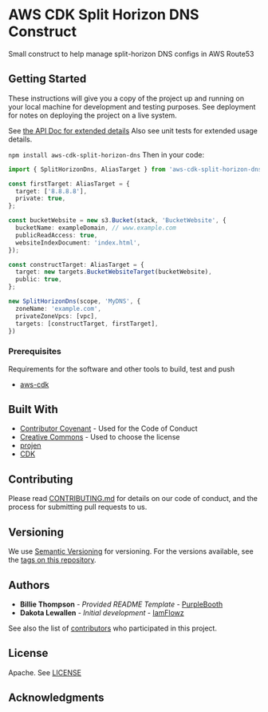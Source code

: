 # AWS CDK Split Horizon DNS Construct

Small construct to help manage split-horizon DNS configs in AWS Route53 

## Getting Started

These instructions will give you a copy of the project up and running on
your local machine for development and testing purposes. See deployment
for notes on deploying the project on a live system.

See [the API Doc for extended details](./API.md)
Also see unit tests for extended usage details.

`npm install aws-cdk-split-horizon-dns`
Then in your code:
```ts
import { SplitHorizonDns, AliasTarget } from 'aws-cdk-split-horizon-dns'

const firstTarget: AliasTarget = {
  target: ['8.8.8.8'],
  private: true,
};

const bucketWebsite = new s3.Bucket(stack, 'BucketWebsite', {
  bucketName: exampleDomain, // www.example.com
  publicReadAccess: true,
  websiteIndexDocument: 'index.html',
});

const constructTarget: AliasTarget = {
  target: new targets.BucketWebsiteTarget(bucketWebsite),
  public: true,
};

new SplitHorizonDns(scope, 'MyDNS', {
  zoneName: 'example.com',
  privateZoneVpcs: [vpc],
  targets: [constructTarget, firstTarget],
})
```

### Prerequisites

Requirements for the software and other tools to build, test and push 
- [aws-cdk](https://www.example.com)

## Built With

  - [Contributor Covenant](https://www.contributor-covenant.org/) - Used
    for the Code of Conduct
  - [Creative Commons](https://creativecommons.org/) - Used to choose
    the license
  - [projen](https://github.com/projen/projen)
  - [CDK](https://aws.amazon.com/cdk/)


## Contributing

Please read [CONTRIBUTING.md](CONTRIBUTING.md) for details on our code
of conduct, and the process for submitting pull requests to us.

## Versioning

We use [Semantic Versioning](http://semver.org/) for versioning. For the versions
available, see the [tags on this
repository](https://github.com/PurpleBooth/a-good-readme-template/tags).

## Authors

  - **Billie Thompson** - *Provided README Template* -
    [PurpleBooth](https://github.com/PurpleBooth)
  - **Dakota Lewallen** - *Initial development*  -
    [IamFlowz](https://github.com/IamFlowz)

See also the list of
[contributors](https://github.com/iamflowz/aws-cdk-dns-split-horizon/contributors)
who participated in this project.

## License

Apache. See [LICENSE](./LICENSE)

## Acknowledgments
